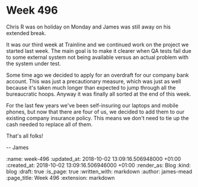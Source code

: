 Week 496
========

Chris R was on holiday on Monday and James was still away on his extended break.

It was our third week at Trainline and we continued work on the project we started last week. The main goal is to make it clearer when QA tests fail due to some external system not being available versus an actual problem with the system under test.

Some time ago we decided to apply for an overdraft for our company bank account. This was just a precautionary measure, which was just as well because it's taken much longer than expected to jump through all the bureaucratic hoops. Anyway it was finally all sorted at the end of this week.

For the last few years we've been self-insuring our laptops and mobile phones, but now that there are four of us, we decided to add them to our existing company insurance policy. This means we don't need to tie up the cash needed to replace all of them.

That's all folks!

-- James

:name: week-496
:updated_at: 2018-10-02 13:09:16.506948000 +01:00
:created_at: 2018-10-02 13:09:16.506946000 +01:00
:render_as: Blog
:kind: blog
:draft: true
:is_page: true
:written_with: markdown
:author: james-mead
:page_title: Week 496
:extension: markdown
